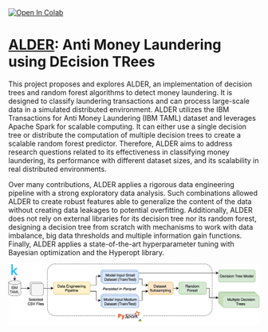 <a target="_blank" href="https://colab.research.google.com/github/Skalwalker/AntiMoneyLaundering/blob/main/anti_money_laundering.ipynb">
  <img src="https://colab.research.google.com/assets/colab-badge.svg" alt="Open In Colab"/>
</a>

# [ALDER](https://github.com/Skalwalker/AntiMoneyLaundering): **A**nti Money **L**aundering using **DE**cision T**R**ees

This project proposes and explores ALDER, an implementation of decision trees and random forest algorithms to detect money laundering. It is designed to classify laundering transactions and can process large-scale data in a simulated distributed environment. ALDER utilizes the IBM Transactions for Anti Money Laundering (IBM TAML) dataset and leverages Apache Spark for scalable computing. It can either use a single decision tree or distribute the computation of multiple decision trees to create a scalable random forest predictor. Therefore, ALDER aims to address research questions related to its effectiveness in classifying money laundering, its performance with different dataset sizes, and its scalability in real distributed environments.

Over many contributions, ALDER applies a rigorous data engineering pipeline with a strong exploratory data analysis. Such combinations allowed ALDER to create robust features able to generalize the content of the data without creating data leakages to potential overfitting. Additionally, ALDER does not rely on external libraries for its decision tree nor its random forest, designing a decision tree from scratch with mechanisms to work with data imbalance, big data thresholds and multiple information gain functions. Finally, ALDER applies a state-of-the-art hyperparameter tuning with Bayesian optimization and the Hyperopt library.

![](https://raw.githubusercontent.com/Skalwalker/AntiMoneyLaundering/main/images/overview.png)
